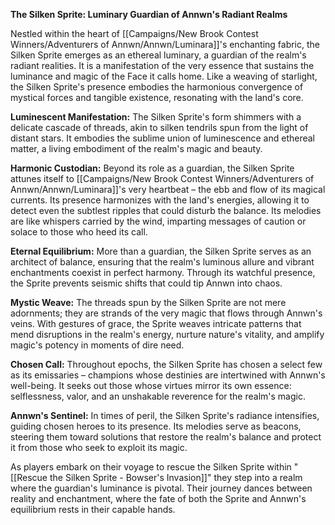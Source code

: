 **The Silken Sprite: Luminary Guardian of Annwn's Radiant Realms**

Nestled within the heart of [[Campaigns/New Brook Contest Winners/Adventurers of Annwn/Annwn/Luminara]]'s enchanting fabric, the Silken Sprite emerges as an ethereal luminary, a guardian of the realm's radiant realities. It is a manifestation of the very essence that sustains the luminance and magic of the Face it calls home. Like a weaving of starlight, the Silken Sprite's presence embodies the harmonious convergence of mystical forces and tangible existence, resonating with the land's core.

**Luminescent Manifestation:** The Silken Sprite's form shimmers with a delicate cascade of threads, akin to silken tendrils spun from the light of distant stars. It embodies the sublime union of luminescence and ethereal matter, a living embodiment of the realm's magic and beauty.

**Harmonic Custodian:** Beyond its role as a guardian, the Silken Sprite attunes itself to [[Campaigns/New Brook Contest Winners/Adventurers of Annwn/Annwn/Luminara]]'s very heartbeat – the ebb and flow of its magical currents. Its presence harmonizes with the land's energies, allowing it to detect even the subtlest ripples that could disturb the balance. Its melodies are like whispers carried by the wind, imparting messages of caution or solace to those who heed its call.

**Eternal Equilibrium:** More than a guardian, the Silken Sprite serves as an architect of balance, ensuring that the realm's luminous allure and vibrant enchantments coexist in perfect harmony. Through its watchful presence, the Sprite prevents seismic shifts that could tip Annwn into chaos.

**Mystic Weave:** The threads spun by the Silken Sprite are not mere adornments; they are strands of the very magic that flows through Annwn's veins. With gestures of grace, the Sprite weaves intricate patterns that mend disruptions in the realm's energy, nurture nature's vitality, and amplify magic's potency in moments of dire need.

**Chosen Call:** Throughout epochs, the Silken Sprite has chosen a select few as its emissaries – champions whose destinies are intertwined with Annwn's well-being. It seeks out those whose virtues mirror its own essence: selflessness, valor, and an unshakable reverence for the realm's magic.

**Annwn's Sentinel:** In times of peril, the Silken Sprite's radiance intensifies, guiding chosen heroes to its presence. Its melodies serve as beacons, steering them toward solutions that restore the realm's balance and protect it from those who seek to exploit its magic.

As players embark on their voyage to rescue the Silken Sprite within "[[Rescue the Silken Sprite - Bowser's Invasion]]" they step into a realm where the guardian's luminance is pivotal. Their journey dances between reality and enchantment, where the fate of both the Sprite and Annwn's equilibrium rests in their capable hands.